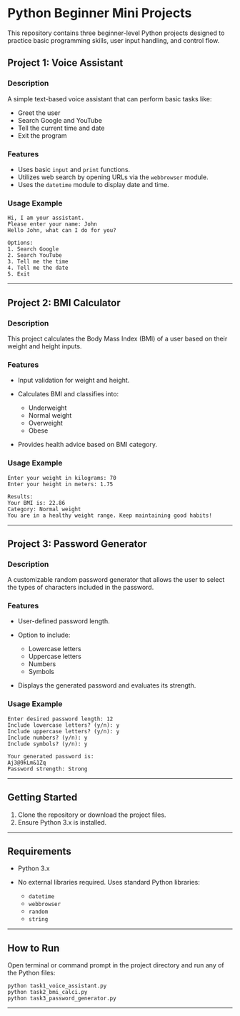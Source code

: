 # Python Beginner Mini Projects

This repository contains three beginner-level Python projects designed to practice basic programming skills, user input handling, and control flow.

## Project 1: Voice Assistant

### Description

A simple text-based voice assistant that can perform basic tasks like:

* Greet the user
* Search Google and YouTube
* Tell the current time and date
* Exit the program

### Features

* Uses basic `input` and `print` functions.
* Utilizes web search by opening URLs via the `webbrowser` module.
* Uses the `datetime` module to display date and time.

### Usage Example

```
Hi, I am your assistant.
Please enter your name: John
Hello John, what can I do for you?

Options:
1. Search Google
2. Search YouTube
3. Tell me the time
4. Tell me the date
5. Exit
```

---

## Project 2: BMI Calculator

### Description

This project calculates the Body Mass Index (BMI) of a user based on their weight and height inputs.

### Features

* Input validation for weight and height.
* Calculates BMI and classifies into:

  * Underweight
  * Normal weight
  * Overweight
  * Obese
* Provides health advice based on BMI category.

### Usage Example

```
Enter your weight in kilograms: 70
Enter your height in meters: 1.75

Results:
Your BMI is: 22.86
Category: Normal weight
You are in a healthy weight range. Keep maintaining good habits!
```

---

## Project 3: Password Generator

### Description

A customizable random password generator that allows the user to select the types of characters included in the password.

### Features

* User-defined password length.
* Option to include:

  * Lowercase letters
  * Uppercase letters
  * Numbers
  * Symbols
* Displays the generated password and evaluates its strength.

### Usage Example

```
Enter desired password length: 12
Include lowercase letters? (y/n): y
Include uppercase letters? (y/n): y
Include numbers? (y/n): y
Include symbols? (y/n): y

Your generated password is:
Aj3@9kLm&1Zq
Password strength: Strong
```

---

## Getting Started

1. Clone the repository or download the project files.
2. Ensure Python 3.x is installed.

---

## Requirements

* Python 3.x
* No external libraries required. Uses standard Python libraries:

  * `datetime`
  * `webbrowser`
  * `random`
  * `string`

---

## How to Run

Open terminal or command prompt in the project directory and run any of the Python files:

```
python task1_voice_assistant.py
python task2_bmi_calci.py
python task3_password_generator.py
```

---

